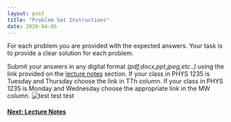 ```yaml
---
layout: post
title: "Problem Set Instructions"
date: 2020-04-06
---
```


For each problem you are provided with the expected answers. Your task is to provide a clear
solution for each problem.

Submit your answers in any digital format *(pdf,docx,ppt,jpeg,etc..)* using the link
provided on the [lecture notes](https://phys1235.github.io/lecture-notes/) section. If your class in PHYS 1235 is Tuesday and Thursday choose the link in TTh column. If your class in PHYS 1235 is Monday and Wednesday choose the appropriate link in the MW column.
![test test test]({{site.url}}/assets/test.png)

#### [Next: Lecture Notes](/lecture-notes/)